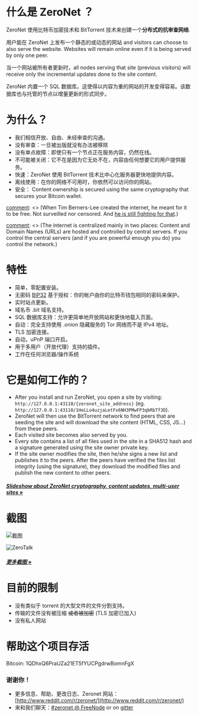 # 什么是 ZeroNet ？

ZeroNet 使用比特币加密技术和 BitTorrent 技术来创建一个**分布式的抗审查网络**.

用户能在 ZeroNet 上发布一个静态的或动态的网站 and visitors can choose to also serve the website. Websites will remain online even if it is being served by only one peer.

当一个网站被所有者更新时，all nodes serving that site (previous visitors) will receive only the incremental updates done to the site content.

ZeroNet 内置一个 SQL 数据库。这使得以内容为重的网站的开发变得容易。该数据库也与托管的节点以增量更新的形式同步。


# 为什么？

* 我们相信开放、自由、未经审查的沟通。
* 没有审查：一旦被出版就没有办法被移除
* 没有单点故障：即使只有一个节点正在服务内容，仍然在线。
* 不可能被关闭：它不在是因为它无处不在，内容由任何想要它的用户提供服务。
* 快速：ZeroNet 使用 BitTorrent 技术比中心化服务器更快地提供内容。
* 离线使用：在你的网络不可用时，你依然可以访问你的网站。
* 安全： Content ownership is secured using the same cryptography that secures your Bitcoin wallet.

[comment]: <> (I'm unsure about the following bit. Thoughts?)
[comment]: <> (# What problem is ZeroNet solving?)

[comment]: <> (When Tim Berners-Lee created the internet, he meant for it to be free. Not surveilled nor censored. And [he is still fighting for that](http://edition.cnn.com/2014/03/12/tech/web/tim-berners-lee-web-freedom/).)

[comment]: <> (The internet is centralized mainly in two places: Content and Domain Names (URLs) are hosted and controlled by central servers. If you control the central servers (and if you are powerful enough you do) you control the network.)

[comment]: <> (**Decentralized content storage**)

[comment]: <> (ZeroNet tackles the content storage problem by giving everyone the ability to store content. Site visitors can choose to store a website on their computers, and when they do this they also help to serve the site to other users. The site is online even if only one user is hosting it.)

[comment]: <> (**Shared DNS cache**)

[comment]: <> (Site addresses on ZeroNet are cached by all network members. When you type a ZeroNet site URL on your browser this will query other peers connected to you about the site. If one of these peers happen to have the site they will send it to you, if not, they will forward your query along.)

[comment]: <> (This architecture means that when a site URL is created, as long as one peer is serving it, there is no way to take the URL down.)


# 特性
 * 简单，零配置安装。
 * 无密码 [BIP32](https://github.com/bitcoin/bips/blob/master/bip-0032.mediawiki)
   基于授权：你的帐户由你的比特币钱包相同的密码来保护。
 * 实时站点更新。
 * 域名币 .bit 域名支持。
 * SQL 数据库支持：允许更简单地开放网站和更快地载入页面。
 * 自动：完全支持使用 .onion 隐藏服务的 Tor 网络而不是 IPv4 地址。
 * TLS 加密连接。
 * 自动，uPnP 端口开启。
 * 用于多用户（开放代理）支持的插件。
 * 工作在任何浏览器/操作系统


# 它是如何工作的？

* After you install and run ZeroNet, you open a site by visiting:
  `http://127.0.0.1:43110/{zeronet_site_address}`
  (eg.  `http://127.0.0.1:43110/1HeLLo4uzjaLetFx6NH3PMwFP3qbRbTf3D`).
* ZeroNet will then use the BitTorrent network to find peers that are seeding the site and will download the site content (HTML, CSS, JS...) from these peers.
* Each visited site becomes also served by you.
* Every site contains a list of all files used in the site in a SHA512 hash and a signature generated using the site owner private key.
* If the site owner modifies the site, then he/she signs a new list and publishes it to the peers.
  After the peers have verified the files list integrity (using the
  signature), they download the modified files and publish the new content to
  other peers.

##### [Slideshow about ZeroNet cryptography, content updates, multi-user sites &raquo;](https://docs.google.com/presentation/d/1_2qK1IuOKJ51pgBvllZ9Yu7Au2l551t3XBgyTSvilew/pub?start=false&loop=false&delayms=3000)


# 截图

![截图](./img/zerohello.png)

![ZeroTalk](./img/zerotalk.png)

##### [更多截图 &raquo;](/using_zeronet/sample_sites/)

# 目前的限制

* 没有类似于 torrent 的大型文件的文件分割支持。
* 传输的文件没有被压缩 ~~或者被加密~~ (TLS 加密已加入)
* 没有私人网站

# 帮助这个项目存活

Bitcoin: 1QDhxQ6PraUZa21ET5fYUCPgdrwBomnFgX


### 谢谢你！

* 更多信息、帮助、更改日志、Zeronet 网站：[http://www.reddit.com/r/zeronet/](http://www.reddit.com/r/zeronet/)
* 来和我们聊天：[#zeronet @ FreeNode](https://kiwiirc.com/client/irc.freenode.net/zeronet) or on [gitter](https://gitter.im/HelloZeroNet/ZeroNet)
